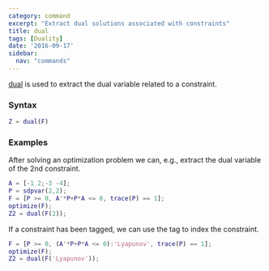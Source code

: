```yaml
---
category: command
excerpt: "Extract dual solutions associated with constraints"
title: dual
tags: [Duality]
date: '2016-09-17'
sidebar:
  nav: "commands"
---
```


[dual](/command/dual) is used to extract the dual variable related to a constraint.

### Syntax

````matlab
Z = dual(F)
````

### Examples

After solving an optimization problem we can, e.g., extract the dual variable of the 2nd constraint.

````matlab
A = [-1 2;-3 -4];
P = sdpvar(2,2);
F = [P >= 0, A'*P+P*A <= 0, trace(P) == 1];
optimize(F);
Z2 = dual(F(2));
````

If a constraint has been tagged, we can use the tag to index the constraint.

````matlab
F = [P >= 0, (A'*P+P*A <= 0):'Lyapunov', trace(P) == 1];
optimize(F);
Z2 = dual(F('Lyapunov'));
````
